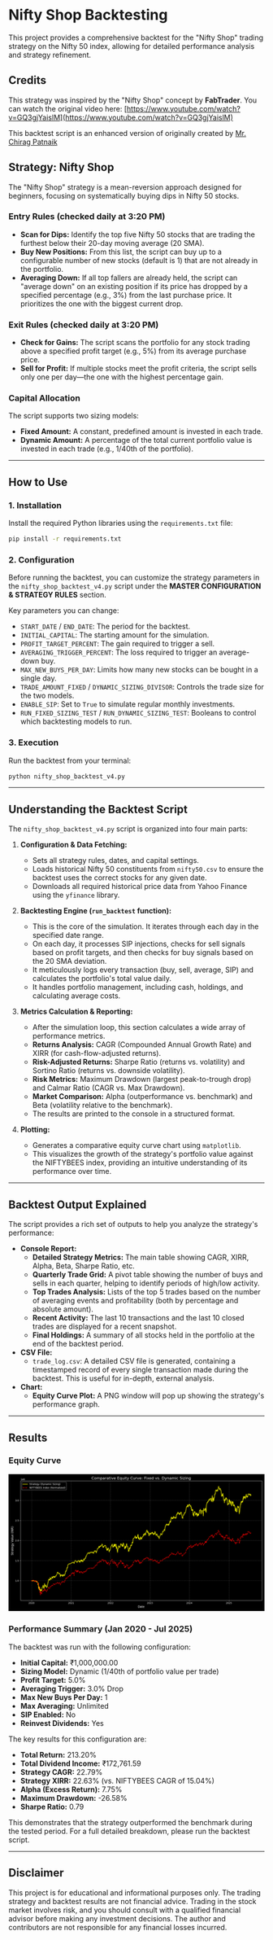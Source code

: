 # Nifty Shop Backtesting

This project provides a comprehensive backtest for the "Nifty Shop" trading strategy on the Nifty 50 index, allowing for detailed performance analysis and strategy refinement.

## Credits

This strategy was inspired by the "Nifty Shop" concept by **FabTrader**. You can watch the original video here: [https://www.youtube.com/watch?v=GQ3gjYaislM](https://www.youtube.com/watch?v=GQ3gjYaislM)

This backtest script is an enhanced version of originally created by [Mr. Chirag Patnaik](https://github.com/NakliTechie)

## Strategy: Nifty Shop

The "Nifty Shop" strategy is a mean-reversion approach designed for beginners, focusing on systematically buying dips in Nifty 50 stocks.

### Entry Rules (checked daily at 3:20 PM)

- **Scan for Dips:** Identify the top five Nifty 50 stocks that are trading the furthest below their 20-day moving average (20 SMA).
- **Buy New Positions:** From this list, the script can buy up to a configurable number of new stocks (default is 1) that are not already in the portfolio.
- **Averaging Down:** If all top fallers are already held, the script can "average down" on an existing position if its price has dropped by a specified percentage (e.g., 3%) from the last purchase price. It prioritizes the one with the biggest current drop.

### Exit Rules (checked daily at 3:20 PM)

- **Check for Gains:** The script scans the portfolio for any stock trading above a specified profit target (e.g., 5%) from its average purchase price.
- **Sell for Profit:** If multiple stocks meet the profit criteria, the script sells only one per day—the one with the highest percentage gain.

### Capital Allocation

The script supports two sizing models:

- **Fixed Amount:** A constant, predefined amount is invested in each trade.
- **Dynamic Amount:** A percentage of the total current portfolio value is invested in each trade (e.g., 1/40th of the portfolio).

---

## How to Use

### 1. Installation

Install the required Python libraries using the `requirements.txt` file:

```bash
pip install -r requirements.txt
```

### 2. Configuration

Before running the backtest, you can customize the strategy parameters in the `nifty_shop_backtest_v4.py` script under the **MASTER CONFIGURATION & STRATEGY RULES** section.

Key parameters you can change:

- `START_DATE` / `END_DATE`: The period for the backtest.
- `INITIAL_CAPITAL`: The starting amount for the simulation.
- `PROFIT_TARGET_PERCENT`: The gain required to trigger a sell.
- `AVERAGING_TRIGGER_PERCENT`: The loss required to trigger an average-down buy.
- `MAX_NEW_BUYS_PER_DAY`: Limits how many new stocks can be bought in a single day.
- `TRADE_AMOUNT_FIXED` / `DYNAMIC_SIZING_DIVISOR`: Controls the trade size for the two models.
- `ENABLE_SIP`: Set to `True` to simulate regular monthly investments.
- `RUN_FIXED_SIZING_TEST` / `RUN_DYNAMIC_SIZING_TEST`: Booleans to control which backtesting models to run.

### 3. Execution

Run the backtest from your terminal:

```bash
python nifty_shop_backtest_v4.py
```

---

## Understanding the Backtest Script

The `nifty_shop_backtest_v4.py` script is organized into four main parts:

1.  **Configuration & Data Fetching:**

    - Sets all strategy rules, dates, and capital settings.
    - Loads historical Nifty 50 constituents from `nifty50.csv` to ensure the backtest uses the correct stocks for any given date.
    - Downloads all required historical price data from Yahoo Finance using the `yfinance` library.

2.  **Backtesting Engine (`run_backtest` function):**

    - This is the core of the simulation. It iterates through each day in the specified date range.
    - On each day, it processes SIP injections, checks for sell signals based on profit targets, and then checks for buy signals based on the 20 SMA deviation.
    - It meticulously logs every transaction (buy, sell, average, SIP) and calculates the portfolio's total value daily.
    - It handles portfolio management, including cash, holdings, and calculating average costs.

3.  **Metrics Calculation & Reporting:**

    - After the simulation loop, this section calculates a wide array of performance metrics.
    - **Returns Analysis:** CAGR (Compounded Annual Growth Rate) and XIRR (for cash-flow-adjusted returns).
    - **Risk-Adjusted Returns:** Sharpe Ratio (returns vs. volatility) and Sortino Ratio (returns vs. downside volatility).
    - **Risk Metrics:** Maximum Drawdown (largest peak-to-trough drop) and Calmar Ratio (CAGR vs. Max Drawdown).
    - **Market Comparison:** Alpha (outperformance vs. benchmark) and Beta (volatility relative to the benchmark).
    - The results are printed to the console in a structured format.

4.  **Plotting:**
    - Generates a comparative equity curve chart using `matplotlib`.
    - This visualizes the growth of the strategy's portfolio value against the NIFTYBEES index, providing an intuitive understanding of its performance over time.

---

## Backtest Output Explained

The script provides a rich set of outputs to help you analyze the strategy's performance:

- **Console Report:**
  - **Detailed Strategy Metrics:** The main table showing CAGR, XIRR, Alpha, Beta, Sharpe Ratio, etc.
  - **Quarterly Trade Grid:** A pivot table showing the number of buys and sells in each quarter, helping to identify periods of high/low activity.
  - **Top Trades Analysis:** Lists of the top 5 trades based on the number of averaging events and profitability (both by percentage and absolute amount).
  - **Recent Activity:** The last 10 transactions and the last 10 closed trades are displayed for a recent snapshot.
  - **Final Holdings:** A summary of all stocks held in the portfolio at the end of the backtest period.
- **CSV File:**
  - `trade_log.csv`: A detailed CSV file is generated, containing a timestamped record of every single transaction made during the backtest. This is useful for in-depth, external analysis.
- **Chart:**
  - **Equity Curve Plot:** A PNG window will pop up showing the strategy's performance graph.

---

## Results

### Equity Curve

![Equity Curve](results/equity.png)

### Performance Summary (Jan 2020 - Jul 2025)

The backtest was run with the following configuration:

- **Initial Capital:** ₹1,000,000.00
- **Sizing Model:** Dynamic (1/40th of portfolio value per trade)
- **Profit Target:** 5.0%
- **Averaging Trigger:** 3.0% Drop
- **Max New Buys Per Day:** 1
- **Max Averaging:** Unlimited
- **SIP Enabled:** No
- **Reinvest Dividends:** Yes

The key results for this configuration are:

- **Total Return:** 213.20%
- **Total Dividend Income:** ₹172,761.59
- **Strategy CAGR:** 22.79%
- **Strategy XIRR:** 22.63% (vs. NIFTYBEES CAGR of 15.04%)
- **Alpha (Excess Return):** 7.75%
- **Maximum Drawdown:** -26.58%
- **Sharpe Ratio:** 0.79

This demonstrates that the strategy outperformed the benchmark during the tested period. For a full detailed breakdown, please run the backtest script.

---

## Disclaimer

This project is for educational and informational purposes only. The trading strategy and backtest results are not financial advice. Trading in the stock market involves risk, and you should consult with a qualified financial advisor before making any investment decisions. The author and contributors are not responsible for any financial losses incurred.
